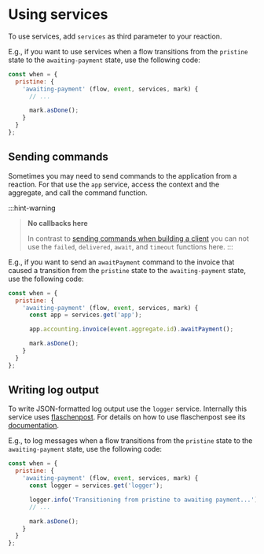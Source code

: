 # Using services

To use services, add `services` as third parameter to your reaction.

E.g., if you want to use services when a flow transitions from the `pristine` state to the `awaiting-payment` state, use the following code:

```javascript
const when = {
  pristine: {
    'awaiting-payment' (flow, event, services, mark) {
      // ...

      mark.asDone();
    }
  }  
};
```

## Sending commands

Sometimes you may need to send commands to the application from a reaction. For that use the `app` service, access the context and the aggregate, and call the command function.

:::hint-warning
> **No callbacks here**
>
> In contrast to [sending commands when building a client](../../building-a-client/sending-commands/) you can not use the `failed`, `delivered`, `await`, and `timeout` functions here.
:::

E.g., if you want to send an `awaitPayment` command to the invoice that caused a transition from the `pristine` state to the `awaiting-payment` state, use the following code:

```javascript
const when = {
  pristine: {
    'awaiting-payment' (flow, event, services, mark) {
      const app = services.get('app');

      app.accounting.invoice(event.aggregate.id).awaitPayment();

      mark.asDone();
    }
  }  
};
```

## Writing log output

To write JSON-formatted log output use the `logger` service. Internally this service uses [flaschenpost](https://github.com/thenativeweb/flaschenpost). For details on how to use flaschenpost see its [documentation](https://github.com/thenativeweb/flaschenpost).

E.g., to log messages when a flow transitions from the `pristine` state to the `awaiting-payment` state, use the following code:

```javascript
const when = {
  pristine: {
    'awaiting-payment' (flow, event, services, mark) {
      const logger = services.get('logger');

      logger.info('Transitioning from pristine to awaiting payment...');
      // ...

      mark.asDone();
    }
  }  
};
```
